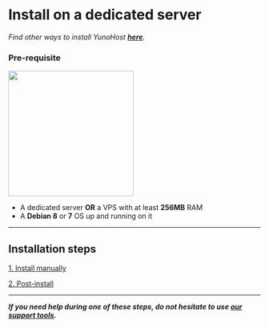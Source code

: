 # Install on a dedicated server

*Find other ways to install YunoHost **[here](/install)**.*

### Pre-requisite

<img src="https://yunohost.org/images/vps.png" width=250>

* A dedicated server **OR** a VPS with at least **256MB** RAM
* A **Debian 8** or **7** OS up and running on it

---

## Installation steps

<a class="btn btn-lg btn-default" href="/install_manually">1. Install manually</a>

<a class="btn btn-lg btn-default" href="/postinstall">2. Post-install</a>

---

***If you need help during one of these steps, do not hesitate to use [our support tools](/support).***